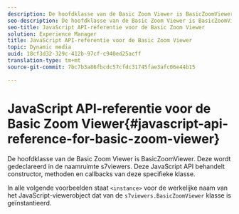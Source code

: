 ```yaml
---
description: De hoofdklasse van de Basic Zoom Viewer is BasicZoomViewer. Deze wordt gedeclareerd in de naamruimte s7viewers. Deze JavaScript API behandelt constructor, methoden en callbacks van deze specifieke klasse.
seo-description: De hoofdklasse van de Basic Zoom Viewer is BasicZoomViewer. Deze wordt gedeclareerd in de naamruimte s7viewers. Deze JavaScript API behandelt constructor, methoden en callbacks van deze specifieke klasse.
seo-title: JavaScript API-referentie voor de Basic Zoom Viewer
solution: Experience Manager
title: JavaScript API-referentie voor de Basic Zoom Viewer
topic: Dynamic media
uuid: 18cf3d32-329c-412b-97cf-c940ed25acff
translation-type: tm+mt
source-git-commit: 7bc7b3a86fbcdc57cfdc31745fae3afc06e44b15

---
```



# JavaScript API-referentie voor de Basic Zoom Viewer{#javascript-api-reference-for-basic-zoom-viewer}

De hoofdklasse van de Basic Zoom Viewer is BasicZoomViewer. Deze wordt gedeclareerd in de naamruimte s7viewers. Deze JavaScript API behandelt constructor, methoden en callbacks van deze specifieke klasse.

In alle volgende voorbeelden staat `<instance>` voor de werkelijke naam van het JavaScript-viewerobject dat van de `s7viewers.BasicZoomViewer` klasse is geïnstantieerd.
